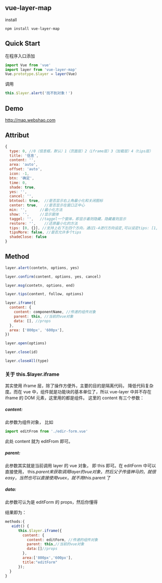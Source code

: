 ## vue-layer-map

install

```shell
npm install vue-layer-map
```

## Quick Start

在程序入口添加

```js
import Vue from 'vue'
import layer from 'vue-layer-map'
Vue.prototype.$layer = layer(Vue)
```

调用

```js
this.$layer.alert('找不到对象！')
```

## Demo

http://map.webshao.com

## Attribut

```js
{
  type: 0, //0（信息框，默认）1（页面层）2（iframe层）3（加载层）4（tips层）
  title: '信息',
  content: '',
  area: 'auto',
  offset: 'auto',
  icon: -1,
  btn: '确定',
  time: 0,
  shade: true,
  yes: '',
  cancel: '',
  btntool: true,  //是否显示右上角最小化和关闭图标
  center: true,   //是否显示在窗口正中心
  min: '',      //最小化方法
  show: '',     //显示窗体
  taggel: '',   //taggel一个窗体，即显示着则隐藏，隐藏着则显示
  restore: '',    //还原最小化的方法
  tips: [0, {}], //支持上右下左四个方向，通过1-4进行方向设定,可以设定tips: [1, '#c00']
  tipsMore: false, //是否允许多个tips
  shadeClose: false
}
```

## Method

```js
layer.alert(contetn, options, yes)
```

```js
layer.confirm(content, options, yes, cancel)
```

```js
layer.msg(contetn, options, end)
```

```js
layer.tips(content, follow, options)
```

```js
layer.iframe({
  content: {
    content: componentName, //传递的组件对象
    parent: this, //当前的vue对象
    data: [], //props
  },
  area: ['800px', '600px'],
})
```

```js
layer.open(options)
```

```js
layer.close(id)
```

```js
layer.closeAll(type)
```

### 关于 this.$layer.iframe

其实使用 iframe 层，除了操作方便外，主要的目的是隔离代码， 降低代码复杂度。而在 vue 中，组件就是功能块的基本单位了，所以 vue-layer 中并不存在 iframe 的 DOM 元素，这里用的都是组件。 这里的 content 有三个参数：

##### content:

此参数为组件对象， 比如

```js
import editFrom from './edir-form.vue'
```

此处 content 就为 editFrom 即可。

##### parent:

此参数其实就是当前调用 layer 的 vue 对象， 即 this 即可。在 editForm 中可以直接使用， this.$parent来获取调用layer的vue对象，然后父子传值神马的，就很easy，当然也可以直接使用vuex，就不用this.$parent 了

##### data:

此参数可认为是 editForm 的 props，然后你懂得

结果即为：

```js
methods:{
   eidt() {
	  this.$layer.iframe({
		content: {
		  content: editForm, //传递的组件对象
		  parent: this,//当前的vue对象
		  data:[]//props
		},
		area:['800px','600px'],
		title:"editForm"
	  });
  }
}
```
